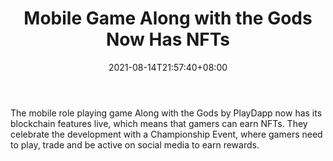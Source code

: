 ﻿---
title: "Mobile Game Along with the Gods Now Has NFTs"
date: 2021-08-14T21:57:40+08:00
lastmod: 2021-08-14T16:45:40+08:00
draft: false
authors: ["Ella"]
description: "The mobile role playing game Along with the Gods by PlayDapp now has its blockchain features live, which means that gamers can earn NFTs. They celebrate the development with a Championship Event, where gamers need to play, trade and be active on social media to earn rewards."
featuredImage: "mobile-game-along-with-the-gods-now-has-nfts.png"
tags: ["Virtual World","Play to Earn"]
categories: ["news"]
news: ["Virtual World"]
weight: 
lightgallery: true
pinned: false
recommend: false
recommend1: false
---

The mobile role playing game Along with the Gods by PlayDapp now has its blockchain features live, which means that gamers can earn NFTs. They celebrate the development with a Championship Event, where gamers need to play, trade and be active on social media to earn rewards.

<!--more-->

